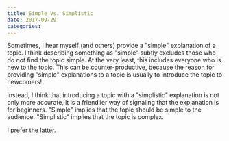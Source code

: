 ```yaml
---
title: Simple Vs. Simplistic
date: 2017-09-29
categories:
---
```


Sometimes, I hear myself (and others) provide a "simple" explanation of a topic.
I think describing something as "simple" subtly excludes those who do _not_ find
the topic simple. At the very least, this includes everyone who is new to the
topic. This can be counter-productive, because the reason for providing "simple"
explanations to a topic is usually to introduce the topic to newcomers!

Instead, I think that introducing a topic with a "simplistic" explanation is
not only more accurate, it is a friendlier way of signaling that the explanation
is for beginners. "Simple" implies that the topic should be simple to the
audience. "Simplistic" implies that the topic is complex.

I prefer the latter.
